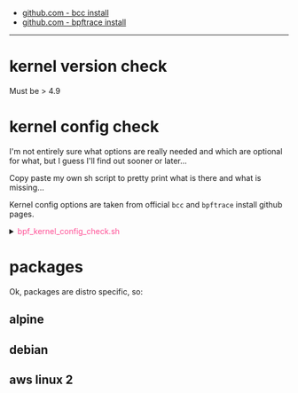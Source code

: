 - [github.com - bcc install](https://github.com/iovisor/bcc/blob/master/INSTALL.md)
- [github.com - bpftrace install](https://github.com/bpftrace/bpftrace/blob/master/INSTALL.md)

---

# kernel version check
Must be > 4.9

# kernel config check
I'm not entirely sure what options are really needed and which are optional for
what, but I guess I'll find out sooner or later...

Copy paste my own sh script to pretty print what is there and what is missing...

Kernel config options are taken from official `bcc` and `bpftrace` install github
pages.

<details><summary><span style="color:#ff4d94">bpf_kernel_config_check.sh</span></summary>

```sh
#!/bin/bash -

# kernel configs:
# bcc      : https://github.com/iovisor/bcc/blob/master/INSTALL.md#kernel-configuration
# bpftrace : https://github.com/bpftrace/bpftrace/blob/master/INSTALL.md#linux-kernel-requirements

KERNEL_CONFIG_FILE=${1}

if test -z "${KERNEL_CONFIG_FILE}"; then
  echo usage: "${0}" KERNEL_CONFIG_FILE
  echo "  KERNEL_CONFIG_FILE is usually: /proc/config.gz or /boot/config-$(uname -r)"
  exit 1
fi

RED="\e[31;1m"
GREEN="\e[32;1m"
NORMAL="\e[0m"

ok() {
  echo -e " [${GREEN}OK${NORMAL}]"
}

nok() {
  echo -e " [${RED}NOK${NORMAL}]" "${1}"
}

check() {
  echo -n "# checking ${1}"
  if grep -q "${1}" "${KERNEL_CONFIG_FILE}"; then
    ok
  else
    nok "${2}"
  fi
}

echo '## REQUIRED CONFIGS'
check CONFIG_BPF=y
check CONFIG_BPF_SYSCALL=y
check CONFIG_BPF_JIT=y
check CONFIG_HAVE_EBPF_JIT=y
check CONFIG_BPF_EVENTS=y
echo

echo '## FOR BPFTRACE [optional]'
check CONFIG_FTRACE_SYSCALLS=y
check CONFIG_FUNCTION_TRACER=y
check CONFIG_HAVE_DYNAMIC_FTRACE=y
check CONFIG_DYNAMIC_FTRACE=y
check CONFIG_HAVE_KPROBES=y
check CONFIG_KPROBES=y
check CONFIG_KPROBE_EVENTS=y
check CONFIG_ARCH_SUPPORTS_UPROBES=y
check CONFIG_UPROBES=y
check CONFIG_UPROBE_EVENTS=y
check CONFIG_DEBUG_FS=y
echo

echo '## FOR BCC NETWORKING [optional]'
check CONFIG_NET_CLS_BPF=m
check CONFIG_NET_ACT_BPF=m
check CONFIG_NET_SCH_SFQ=m
check CONFIG_NET_ACT_POLICE=m
check CONFIG_NET_ACT_GACT=m
check CONFIG_DUMMY=m
check CONFIG_VXLAN=m
echo

echo '## kernel headers through /sys/kernel/kheaders.tar.xz [optional]'
check CONFIG_IKHEADERS=y "That's OK, you just need to install kernel headers manually"
echo

echo -n '## BTF check, test -f /sys/kernel/btf/vmlinux'
if test -f /sys/kernel/btf/vmlinux; then
  ok
else
  nok
fi
```

</details>

# packages

Ok, packages are distro specific, so:

## alpine
## debian
## aws linux 2
